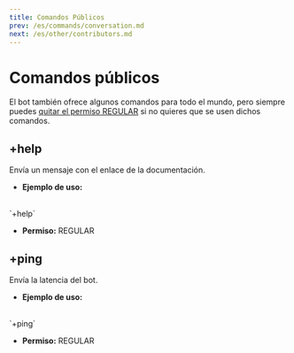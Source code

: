 ```yaml
---
title: Comandos Públicos
prev: /es/commands/conversation.md
next: /es/other/contributors.md
---
```


# Comandos públicos

El bot también ofrece algunos comandos para todo el mundo, pero siempre puedes [quitar el permiso REGULAR](/commands/configuration.md#permission-levelname-commandname-add-remove-role-id-userid) si no quieres que se usen dichos comandos.

## +help

Envía un mensaje con el enlace de la documentación.

- **Ejemplo de uso:**
<br/>
`+help`

- **Permiso:** REGULAR

## +ping

Envía la latencia del bot.

- **Ejemplo de uso:**
<br/>
`+ping`

- **Permiso:** REGULAR